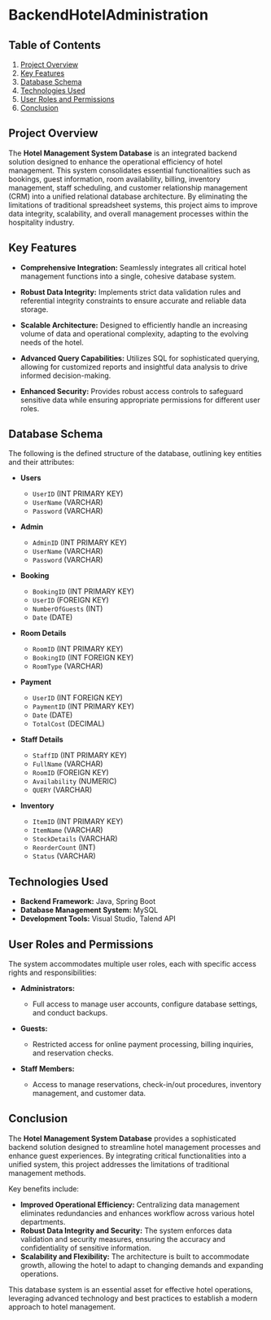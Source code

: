 # BackendHotelAdministration
## Table of Contents

1. [Project Overview](#project-overview)
2. [Key Features](#key-features)
3. [Database Schema](#database-schema)
4. [Technologies Used](#technologies-used)
5. [User Roles and Permissions](#user-roles-and-permissions)
6. [Conclusion](#conclusion)

## Project Overview

The **Hotel Management System Database** is an integrated backend solution designed to enhance the operational efficiency of hotel management. This system consolidates essential functionalities such as bookings, guest information, room availability, billing, inventory management, staff scheduling, and customer relationship management (CRM) into a unified relational database architecture. By eliminating the limitations of traditional spreadsheet systems, this project aims to improve data integrity, scalability, and overall management processes within the hospitality industry.

## Key Features

- **Comprehensive Integration:** Seamlessly integrates all critical hotel management functions into a single, cohesive database system.

- **Robust Data Integrity:** Implements strict data validation rules and referential integrity constraints to ensure accurate and reliable data storage.

- **Scalable Architecture:** Designed to efficiently handle an increasing volume of data and operational complexity, adapting to the evolving needs of the hotel.

- **Advanced Query Capabilities:** Utilizes SQL for sophisticated querying, allowing for customized reports and insightful data analysis to drive informed decision-making.

- **Enhanced Security:** Provides robust access controls to safeguard sensitive data while ensuring appropriate permissions for different user roles.

## Database Schema

The following is the defined structure of the database, outlining key entities and their attributes:

- **Users**
  - `UserID` (INT PRIMARY KEY)
  - `UserName` (VARCHAR)
  - `Password` (VARCHAR)

- **Admin**
  - `AdminID` (INT PRIMARY KEY)
  - `UserName` (VARCHAR)
  - `Password` (VARCHAR)

- **Booking**
  - `BookingID` (INT PRIMARY KEY)
  - `UserID` (FOREIGN KEY)
  - `NumberOfGuests` (INT)
  - `Date` (DATE)

- **Room Details**
  - `RoomID` (INT PRIMARY KEY)
  - `BookingID` (INT FOREIGN KEY)
  - `RoomType` (VARCHAR)

- **Payment**
  - `UserID` (INT FOREIGN KEY)
  - `PaymentID` (INT PRIMARY KEY)
  - `Date` (DATE)
  - `TotalCost` (DECIMAL)

- **Staff Details**
  - `StaffID` (INT PRIMARY KEY)
  - `FullName` (VARCHAR)
  - `RoomID` (FOREIGN KEY)
  - `Availability` (NUMERIC)
  - `QUERY` (VARCHAR)

- **Inventory**
  - `ItemID` (INT PRIMARY KEY)
  - `ItemName` (VARCHAR)
  - `StockDetails` (VARCHAR)
  - `ReorderCount` (INT)
  - `Status` (VARCHAR)

## Technologies Used

- **Backend Framework:** Java, Spring Boot
- **Database Management System:** MySQL
- **Development Tools:** Visual Studio, Talend API

## User Roles and Permissions

The system accommodates multiple user roles, each with specific access rights and responsibilities:

- **Administrators:** 
  - Full access to manage user accounts, configure database settings, and conduct backups.
  
- **Guests:** 
  - Restricted access for online payment processing, billing inquiries, and reservation checks.

- **Staff Members:** 
  - Access to manage reservations, check-in/out procedures, inventory management, and customer data.

## Conclusion

The **Hotel Management System Database** provides a sophisticated backend solution designed to streamline hotel management processes and enhance guest experiences. By integrating critical functionalities into a unified system, this project addresses the limitations of traditional management methods.

Key benefits include:

- **Improved Operational Efficiency:** Centralizing data management eliminates redundancies and enhances workflow across various hotel departments.
- **Robust Data Integrity and Security:** The system enforces data validation and security measures, ensuring the accuracy and confidentiality of sensitive information.
- **Scalability and Flexibility:** The architecture is built to accommodate growth, allowing the hotel to adapt to changing demands and expanding operations.

This database system is an essential asset for effective hotel operations, leveraging advanced technology and best practices to establish a modern approach to hotel management.


